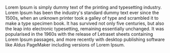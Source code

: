 Lorem Ipsum is simply dummy text of the printing and typesetting 
industry. Lorem Ipsum has been the industry's standard dummy text ever
 since the 1500s, when an unknown printer took a galley of type and 
 scrambled it to make a type specimen book. It has survived not only
  five centuries, but also the leap into electronic typesetting, 
  remaining essentially unchanged. It was popularised in the 1960s with
   the release of Letraset sheets containing Lorem Ipsum passages, and 
   more recently with desktop publishing software like Aldus PageMaker 
   including versions of Lorem Ipsum.